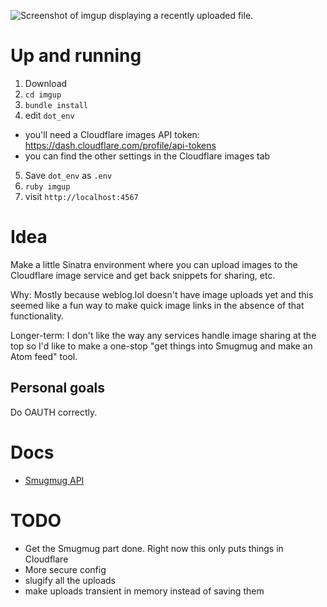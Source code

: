 ![Screenshot of imgup displaying a recently uploaded file.](https://www.puddingtime.org/cdn-cgi/imagedelivery/DdOif196F8bRAxm9Zks1Dg/20230116/--img_up_screenshot.jpg/public)

# Up and running

1. Download
2. `cd imgup`
3. `bundle install`
4. edit `dot_env` 
  - you'll need a Cloudflare images API token: <https://dash.cloudflare.com/profile/api-tokens>
  - you can find the other settings in the Cloudflare images tab
5. Save `dot_env` as `.env`
6. `ruby imgup`
7. visit `http://localhost:4567`


# Idea
Make a little Sinatra environment where you can upload images to the Cloudflare image service and get back snippets for sharing, etc. 

Why: Mostly because weblog.lol doesn't have image uploads yet and this seemed like a fun way to make quick image links in the absence of that functionality. 

Longer-term: I don't like the way any services handle image sharing at the top so I'd like to make a one-stop "get things into Smugmug and make an Atom feed" tool. 

## Personal goals

Do OAUTH correctly. 

# Docs

- [Smugmug API](https://www.smugmughelp.com/en/articles/472-smugmug-api)

# TODO

- Get the Smugmug part done. Right now this only puts things in Cloudflare
- More secure config
- slugify all the uploads
- make uploads transient in memory instead of saving them


